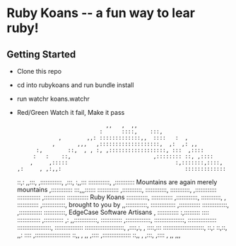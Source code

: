 # Ruby Koans -- a fun way to lear ruby!

## Getting Started

* Clone this repo
* cd into rubykoans and run bundle install
* run watchr koans.watchr
* Red/Green Watch it fail, Make it pass



                                  ,,   ,  ,,
                                :      ::::,    :::,
                   ,        ,,: :::::::::::::,,  ::::   :  ,
                 ,       ,,,   ,:::::::::::::::::::,  ,:  ,: ,,
            :,        ::,  , , :, ,::::::::::::::::::, :::  ,::::
           :   :    ::,                          ,:::::::: ::, ,::::
          ,     ,:::::                                  :,:::::::,::::,
      ,:     , ,:,,:                                       :::::::::::::
     ::,:   ,,:::,                                           ,::::::::::::,
    ,:::, :,,:::                                               ::::::::::::,
   ,:::::::::::       Mountains are again merely mountains      ,::::::::::::
   :::,,,::::::                                                   ::::::::::::
 ,:::::::::::,                                                    ::::::::::::,
 :::::::::::,                                                     ,::::::::::::
:::::::::::::                                                     ,::::::::::::
::::::::::::                      Ruby Koans                       ::::::::::::,
::::::::::::                                                       ,::::::::::::,
:::::::::::,                                                      , ::::::::::::
,:::::::::::::,                brought to you by                 ,,::::::::::::,
::::::::::::::                                                    ,::::::::::::
 ::::::::::::::,                                                 ,:::::::::::::
 ::::::::::::,             EdgeCase Software Artisans           , ::::::::::::
  :,::::::::: ::::                                               :::::::::::::
   ,:::::::::::  ,:                                          ,,:::::::::::::,
     ::::::::::::                                           ,::::::::::::::,
      :::::::::::::::::,                                  ::::::::::::::::
       :::::::::::::::::::,                             ::::::::::::::::
        ::::::::::::::::::::::,                     ,::::,:, , ::::,:::
          :::::::::::::::::::::::,               ::,: ::,::, ,,: ::::
              ,::::::::::::::::::::              ::,,  , ,,  ,::::
                 ,::::::::::::::::              ::,, ,   ,:::,
                      ,::::                         , ,,
                                                  ,,,